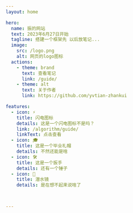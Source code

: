 ```yaml
---
layout: home

hero:
  name: 振的网站
  text: 2023年6月27日开始
  tagline: 搭建一个框架先 以后放笔记...
  image:
    src: /logo.png
    alt: 网页的logo图标
  actions:
    - theme: brand
      text: 查看笔记
      link: /guide/
    - theme: alt
      text: 关于作者
      link: https://github.com/yvtian-zhankui

features:
  - icon: ⚡️
    title: 闪电图标
    details: 这是一个闪电图标不是吗？
    link: /algorithm/guide/
    linkText: 点击查看
  - icon: 🎓
    title: 这是一个毕业礼帽
    details: 不然还能是啥
  - icon: 🛠️
    title: 这是一个扳手
    details: 还有一个锤子
  - icon: 🥽
    title: 潜水镜
    details: 是在想不起来说啥了



---
```






